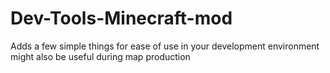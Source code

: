 Dev-Tools-Minecraft-mod
=======================

Adds a few simple things for ease of use in your development environment might also be useful during map production
